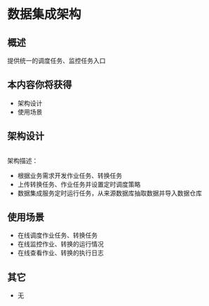 # 数据集成架构

## 概述 

提供统一的调度任务、监控任务入口

## 本内容你将获得

- 架构设计
- 使用场景

## 架构设计

<img :src="$withBase('/operation/datainte_01.png')"  style="zoom:30%">

架构描述：

- 根据业务需求开发作业任务、转换任务
- 上传转换任务、作业任务并设置定时调度策略
- 数据集成服务定时运行任务，从来源数据库抽取数据并导入数据仓库

## 使用场景

- 在线调度作业任务、转换任务
- 在线监控作业、转换的运行情况
- 在线查看作业、转换的执行日志

## 其它

- 无